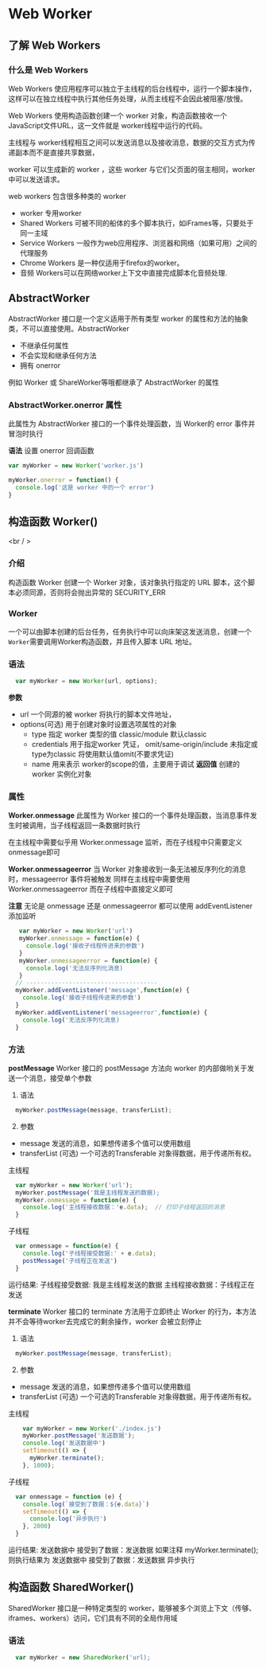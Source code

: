 # Web Worker

## 了解 Web Workers

### 什么是 Web Workers
Web Workers 使应用程序可以独立于主线程的后台线程中，运行一个脚本操作，这样可以在独立线程中执行其他任务处理，从而主线程不会因此被阻塞/放慢。

Web Workers 使用构造函数创建一个 worker 对象，构造函数接收一个 JavaScript文件URL，这一文件就是 worker线程中运行的代码。

主线程与 worker线程相互之间可以发送消息以及接收消息，数据的交互方式为传递副本而不是直接共享数据，

worker 可以生成新的 worker ，这些 worker 与它们父页面的宿主相同，worker中可以发送请求。

web workers 包含很多种类的 worker
- worker 专用worker
- Shared Workers 可被不同的船体的多个脚本执行，如iFrames等，只要处于同一主域
- Service Workers 一般作为web应用程序、浏览器和网络（如果可用）之间的代理服务
- Chrome Workers 是一种仅适用于firefox的worker。
- 音频 Workers可以在网络worker上下文中直接完成脚本化音频处理.

## AbstractWorker
AbstractWorker 接口是一个定义适用于所有类型 worker 的属性和方法的抽象类，不可以直接使用。AbstractWorker
- 不继承任何属性
- 不会实现和继承任何方法
- 拥有 onerror

例如 Worker 或 ShareWorker等哦都继承了 AbstractWorker 的属性

### AbstractWorker.onerror 属性
此属性为 AbstractWorker 接口的一个事件处理函数，当 Worker的 error 事件并冒泡时执行

**语法**
设置 onerror 回调函数
```javascript
var myWorker = new Worker('worker.js')

myWorker.onerror = function() {
  console.log('这是 worker 中的一个 error')
}
```

## 构造函数 Worker()

<br / >

### 介绍
构造函数 Worker 创建一个 Worker 对象，该对象执行指定的 URL 脚本，这个脚本必须同源，否则将会抛出异常的 SECURITY_ERR

### Worker
一个可以由脚本创建的后台任务，任务执行中可以向床架这发送消息，创建一个`Worker`需要调用Worker构造函数，并且传入脚本 URL 地址。

### 语法
```javascript
  var myWorker = new Worker(url, options);
```
**参数**
- url 一个同源的被 worker 将执行的脚本文件地址，
- options(可选) 用于创建对象时设置选项属性的对象
  - type  指定 worker 类型的值 classic/module  默认classic
  - credentials  用于指定worker 凭证， omit/same-origin/include  未指定或type为classic 将使用默认值omit(不要求凭证)
  - name 用来表示 worker的scope的值，主要用于调试
**返回值**
  创建的 worker 实例化对象

### 属性
**Worker.onmessage**
此属性为 Worker 接口的一个事件处理函数，当消息事件发生时被调用，当子线程返回一条数据时执行

在主线程中需要似乎用 Worker.onmessage 监听，而在子线程中只需要定义 onmessage即可

**Worker.onmessageerror**
当 Worker 对象接收到一条无法被反序列化的消息时，messageerror 事件将被触发
同样在主线程中需要使用 Worker.onmessageerror 而在子线程中直接定义即可

**注意** 无论是 onmessage 还是 onmessageerror 都可以使用 addEventListener 添加监听
```javascript
   var myWorker = new Worker('url')
   myWorker.onmessage = function(e) {
     console.log('接收子线程传进来的参数')
   }
   myWorker.onmessageerror = function(e) {
     console.log('无法反序列化消息)
   }
  // -------------------------------------
  myWorker.addEventListener('message',function(e) {
    console.log('接收子线程传进来的参数')
  }
  myWorker.addEventListener('messageerror',function(e) {
    console.log('无法反序列化消息)
  }
```

### 方法
**postMessage**
Worker 接口的 postMessage 方法向 worker 的内部做哟关于发送一个消息，接受单个参数

1. 语法
```javascript
  myWorker.postMessage(message, transferList);
```

2. 参数
- message 发送的消息，如果想传递多个值可以使用数组
- transferList (可选) 一个可选的Transferable 对象得数据，用于传递所有权。

主线程
```javascript
  var myWorker = new Worker('url');
  myWorker.postMessage('我是主线程发送的数据);
  myWorker.onmessage = function(e) {
    console.log('主线程接收数据：'e.data);  // 打印子线程返回的消息
  }
```
子线程
```javascript
  var onmessage = function(e) {
    console.log('子线程接受数据:' + e.data);
    postMessage('子线程正在发送')
  }
```
运行结果:
子线程接受数据: 我是主线程发送的数据
主线程接收数据：子线程正在发送

**terminate**
Worker 接口的 terminate 方法用于立即终止 Worker 的行为，本方法并不会等待worker去完成它的剩余操作，worker 会被立刻停止

1. 语法
```javascript
  myWorker.postMessage(message, transferList);
```

2. 参数
- message 发送的消息，如果想传递多个值可以使用数组
- transferList (可选) 一个可选的Transferable 对象得数据，用于传递所有权。

主线程
```javascript
    var myWorker = new Worker('./index.js')
    myWorker.postMessage('发送数据');
    console.log('发送数据中')
    setTimeout(() => {
      myWorker.terminate();
    }, 1000);
```
子线程
```javascript
  var onmessage = function (e) {
    console.log(`接受到了数据：${e.data}`)
    setTimeout(() => {
      console.log('异步执行')
    }, 2000)
  }
```
运行结果:
  发送数据中
  接受到了数据：发送数据
如果注释 myWorker.terminate(); 则执行结果为
  发送数据中
  接受到了数据：发送数据
  异步执行

## 构造函数 SharedWorker()
SharedWorker 接口是一种特定类型的 worker，能够被多个浏览上下文（传够、iframes、workers）访问，它们具有不同的全局作用域

### 语法
```javascript
  var myWorker = new SharedWorker('url);
```